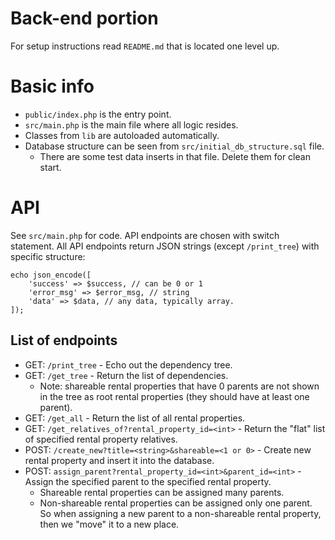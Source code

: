 # Back-end portion

For setup instructions read `README.md` that is located one level up.

# Basic info

- `public/index.php` is the entry point.
- `src/main.php` is the main file where all logic resides.
- Classes from `lib` are autoloaded automatically.
- Database structure can be seen from `src/initial_db_structure.sql` file.
  - There are some test data inserts in that file. Delete them for clean start.

# API

See `src/main.php` for code. API endpoints are chosen with switch statement. All API endpoints return JSON strings (except `/print_tree`) with specific structure:

    echo json_encode([
        'success' => $success, // can be 0 or 1
        'error_msg' => $error_msg, // string
        'data' => $data, // any data, typically array.
    ]);

## List of endpoints

- GET: `/print_tree` - Echo out the dependency tree.
- GET: `/get_tree` - Return the list of dependencies.
  - Note: shareable rental properties that have 0 parents are not shown in the tree as root rental properties (they should have at least one parent).
- GET: `/get_all` - Return the list of all rental properties.
- GET: `/get_relatives_of?rental_property_id=<int>` - Return the "flat" list of specified rental property relatives.
- POST: `/create_new?title=<string>&shareable=<1 or 0>` - Create new rental property and insert it into the database.
- POST: `assign_parent?rental_property_id=<int>&parent_id=<int>` - Assign the specified parent to the specified rental property.
  - Shareable rental properties can be assigned many parents.
  - Non-shareable rental properties can be assigned only one parent. So when assigning a new parent to a non-shareable rental property, then we "move" it to a new place.
